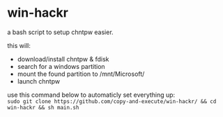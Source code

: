 # win-hackr
a bash script to setup chntpw easier.

this will:
- download/install chntpw & fdisk
- search for a windows partition
- mount the found partition to /mnt/Microsoft/
- launch chntpw

use this command below to automaticly set everything up:<br>
```sudo git clone https://github.com/copy-and-execute/win-hackr/ && cd win-hackr && sh main.sh```
